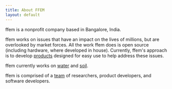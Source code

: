 ```yaml
---
title: About FFEM
layout: default
---
```


ffem is a nonprofit company based in Bangalore, India.

ffem works on issues that have an impact on the lives of millions, but are overlooked by market forces. All the work ffem does is open source (including hardware, where developed in house). Currently, ffem's approach is to develop [products](products) designed for easy use to help address these issues.

ffem currently works on [water](water) and [soil](soil).

ffem is comprised of a [team](team) of researchers, product developers, and software developers.